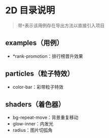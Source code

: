 # 2D 目录说明

> 带`*`表示该用例存在导出方法以直接引入项目

## examples（用例）

- \*rank-promotion：排行榜晋升效果

## particles（粒子特效）

- color-bar：彩带粒子特效

## shaders（着色器）

- bg-repeat-move：背景重复移动
- glow-inner：内发光
- radius：图片切弧角

